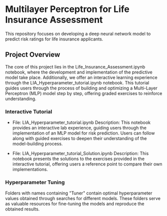 # Multilayer Perceptron for Life Insurance Assessment
This repository focuses on developing a deep neural network model to predict risk ratings for life insurance applicants.

## Project Overview
The core of this project lies in the Life_Insurance_Assessment.ipynb notebook, where the development and implementation of the predictive model take place. Additionally, we offer an interactive learning experience through the LIA_Hyperparameter_tutorial.ipynb notebook. This tutorial guides users through the process of building and optimizing a Multi-Layer Perceptron (MLP) model step by step, offering graded exercises to reinforce understanding.

### Interactive Tutorial
* File: LIA_Hyperparameter_tutorial.ipynb
  Description: This notebook provides an interactive lab experience, guiding users through the implementation of an MLP model 
  for risk prediction. Users can follow along with guided exercises to deepen their understanding of the model-building process.

* File: LIA_Hyperparameter_tutorial_Solution.ipynb
  Description: This notebook presents the solutions to the exercises provided in the interactive tutorial, offering users a reference point to compare their own implementations.
### Hyperparameter Tuning
Folders with names containing "Tuner" contain optimal hyperparameter values obtained through searches for different models. These folders serve as valuable resources for fine-tuning the models and reproduce the obtained results.
